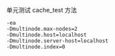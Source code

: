 单元测试 cache_test 方法

```text
-ea
-Dmultinode.max-nodes=2
-Dmultinode.host=localhost
-Dmultinode.server-host=localhost
-Dmultinode.index=0
```
